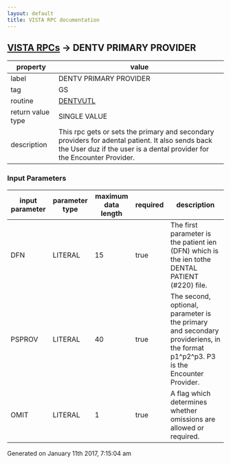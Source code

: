 ```yaml
---
layout: default
title: VISTA RPC documentation
---
```




## [VISTA RPCs](TableOfContent.md) &#8594; DENTV PRIMARY PROVIDER 

 property | value 
--- | --- 
 label | DENTV PRIMARY PROVIDER
 tag | GS
 routine | [DENTVUTL](http://code.osehra.org/dox/Routine_DENTVUTL_source.html)
 return value type | SINGLE VALUE
 description | This rpc gets or sets the primary and secondary providers for adental patient. It also sends back the User duz if the user is a dental provider for the Encounter Provider.

### Input Parameters

| input parameter | parameter type | maximum data length | required | description | 
| --- | --- | --- | --- | --- | 
| DFN | LITERAL | 15 | true | The first parameter is the patient ien (DFN) which is the ien tothe DENTAL PATIENT (#220) file. | 
| PSPROV | LITERAL | 40 | true | The second, optional, parameter is the primary and secondary provideriens, in the format p1^p2^p3.  P3 is the Encounter Provider. | 
| OMIT | LITERAL | 1 | true | A flag which determines whether omissions are allowed or required. | 




 Generated on January 11th 2017, 7:15:04 am